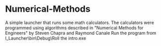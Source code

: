 # Numerical-Methods

A simple launcher that runs some math calculators. The calculators were programmed using algorithms described in "Numerical Methods for Engineers" by Steven Chapra and Raymond Canale
Run the program from I_Launcher\bin\Debug\Roll the intro.exe
